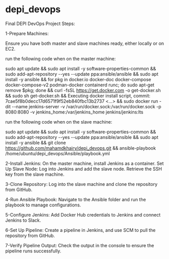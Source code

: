 # depi_devops
Final DEPI DevOps Project Steps:

1-Prepare Machines:

Ensure you have both master and slave machines ready, either locally or on EC2.

run the following code when on the master machine:

 sudo apt update &&
 sudo apt install -y software-properties-common &&
 sudo add-apt-repository --yes --update ppa:ansible/ansible &&
 sudo apt install -y ansible &&
 for pkg in docker.io docker-doc docker-compose docker-compose-v2 podman-docker containerd runc; do sudo apt-get remove $pkg; done &&
 curl -fsSL https://get.docker.com -o get-docker.sh &&
 sudo sh get-docker.sh &&
 Executing docker install script, commit: 7cae5f8b0decc17d6571f9f52eb840fbc13b2737
<...> 
&&
 sudo docker run -dit --name jenkins-server -v /var/run/docker.sock:/var/run/docker.sock -p 8080:8080 -v jenkins_home:/var/jenkins_home jenkins/jenkins:lts
 


run the following code when on the slave machine:

  
 sudo apt update &&
 sudo apt install -y software-properties-common &&
 sudo add-apt-repository --yes --update ppa:ansible/ansible &&
 sudo apt install -y ansible &&
 git clone https://github.com/mahamdkhairy/depi_devops.git &&
 ansible-playbook /home/ubuntu/depi_devops/Ansible/playbook.yml


2-Install Jenkins:
  On the master machine, install Jenkins as a container.
  Set Up Slave Node:
  Log into Jenkins and add the slave node. Retrieve the SSH key from the slave machine.

3-Clone Repository:
  Log into the slave machine and clone the repository from GitHub.
    
4-Run Ansible Playbook:
  Navigate to the Ansible folder and run the playbook to manage configurations.

5-Configure Jenkins:
  Add Docker Hub credentials to Jenkins and connect Jenkins to Slack.

6-Set Up Pipeline:
  Create a pipeline in Jenkins, and use SCM to pull the repository from GitHub.

7-Verify Pipeline Output:
  Check the output in the console to ensure the pipeline runs successfully.
